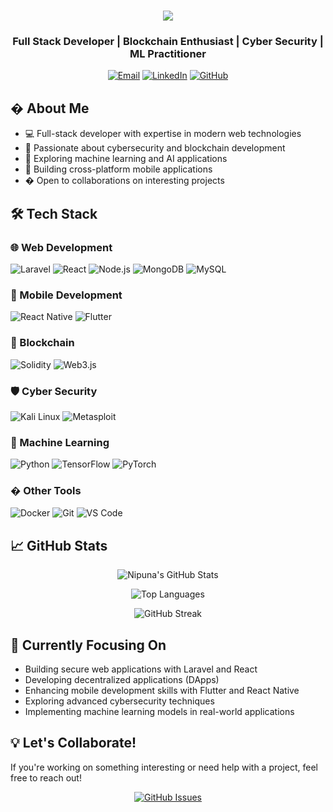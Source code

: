 <h1 align="center">
  <img src="https://readme-typing-svg.herokuapp.com?font=Righteous&size=35&duration=4000&color=38BDF8&center=true&vCenter=true&width=500&lines=Hi+There!+👋;I'm+Nipuna+Kaweya!" />
</h1>

<h3 align="center">Full Stack Developer | Blockchain Enthusiast | Cyber Security | ML Practitioner</h3>

<div align="center">
  
[![Email](https://img.shields.io/badge/nipuna609@gmail.com-D14836?style=flat-square&logo=gmail&logoColor=white)](mailto:nipuna609@gmail.com)
[![LinkedIn](https://img.shields.io/badge/LinkedIn-0A66C2?style=flat-square&logo=linkedin&logoColor=white)](https://www.linkedin.com/in/nipuna-prabashwara-673b82258/)
[![GitHub](https://img.shields.io/badge/GitHub-181717?style=flat-square&logo=github&logoColor=white)](https://github.com/Nipun23a)

</div>

## � About Me
- 💻 Full-stack developer with expertise in modern web technologies
- 🔐 Passionate about cybersecurity and blockchain development
- 🤖 Exploring machine learning and AI applications
- 📱 Building cross-platform mobile applications
- � Open to collaborations on interesting projects

## 🛠️ Tech Stack

### 🌐 Web Development
![Laravel](https://img.shields.io/badge/Laravel-FF2D20?style=for-the-badge&logo=laravel&logoColor=white)
![React](https://img.shields.io/badge/React-61DAFB?style=for-the-badge&logo=react&logoColor=black)
![Node.js](https://img.shields.io/badge/Node.js-339933?style=for-the-badge&logo=nodedotjs&logoColor=white)
![MongoDB](https://img.shields.io/badge/MongoDB-47A248?style=for-the-badge&logo=mongodb&logoColor=white)
![MySQL](https://img.shields.io/badge/MySQL-4479A1?style=for-the-badge&logo=mysql&logoColor=white)

### 📱 Mobile Development
![React Native](https://img.shields.io/badge/React_Native-61DAFB?style=for-the-badge&logo=react&logoColor=black)
![Flutter](https://img.shields.io/badge/Flutter-02569B?style=for-the-badge&logo=flutter&logoColor=white)

### 🔗 Blockchain
![Solidity](https://img.shields.io/badge/Solidity-363636?style=for-the-badge&logo=solidity&logoColor=white)
![Web3.js](https://img.shields.io/badge/Web3.js-F16822?style=for-the-badge&logo=web3dotjs&logoColor=white)

### 🛡️ Cyber Security
![Kali Linux](https://img.shields.io/badge/Kali_Linux-557C94?style=for-the-badge&logo=kalilinux&logoColor=white)
![Metasploit](https://img.shields.io/badge/Metasploit-FF0000?style=for-the-badge)

### 🤖 Machine Learning
![Python](https://img.shields.io/badge/Python-3776AB?style=for-the-badge&logo=python&logoColor=white)
![TensorFlow](https://img.shields.io/badge/TensorFlow-FF6F00?style=for-the-badge&logo=tensorflow&logoColor=white)
![PyTorch](https://img.shields.io/badge/PyTorch-EE4C2C?style=for-the-badge&logo=pytorch&logoColor=white)

### � Other Tools
![Docker](https://img.shields.io/badge/Docker-2496ED?style=for-the-badge&logo=docker&logoColor=white)
![Git](https://img.shields.io/badge/Git-F05032?style=for-the-badge&logo=git&logoColor=white)
![VS Code](https://img.shields.io/badge/VS_Code-007ACC?style=for-the-badge&logo=visualstudiocode&logoColor=white)

## 📈 GitHub Stats

<div align="center">
  
![Nipuna's GitHub Stats](https://github-readme-stats.vercel.app/api?username=Nipun23a&show_icons=true&theme=radical&count_private=true&include_all_commits=true)
  
![Top Languages](https://github-readme-stats.vercel.app/api/top-langs/?username=Nipun23a&layout=compact&theme=radical&langs_count=8&hide=html,css)
  
![GitHub Streak](https://streak-stats.demolab.com/?user=Nipun23a&theme=radical)

</div>

## 🎯 Currently Focusing On
- Building secure web applications with Laravel and React
- Developing decentralized applications (DApps)
- Enhancing mobile development skills with Flutter and React Native
- Exploring advanced cybersecurity techniques
- Implementing machine learning models in real-world applications

## 💡 Let's Collaborate!
If you're working on something interesting or need help with a project, feel free to reach out!

<div align="center">
  
[![GitHub Issues](https://img.shields.io/badge/Ask_Me-Anything-1abc9c.svg?style=flat-square)](https://github.com/Nipun23a/issues)

</div>

